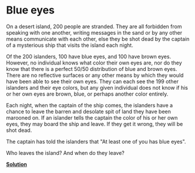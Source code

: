 Blue eyes
=========

On a desert island, 200 people are stranded. They are all forbidden from
speaking with one another, writing messages in the sand or by any other means
communicate with each other, else they be shot dead by the captain of a
mysterious ship that visits the island each night.

Of the 200 islanders, 100 have blue eyes, and 100 have brown eyes. However, no
individual knows what color their own eyes are, nor do they know that there is a
perfect 50/50 distribution of blue and brown eyes. There are no reflective
surfaces or any other means by which they would have been able to see their own
eyes. They can each see the 199 other islanders and their eye colors, but any
given individual does not know if his or her own eyes are brown, blue, or
perhaps another color entirely.

Each night, when the captain of the ship comes, the islanders have a chance to
leave the barren and desolate spit of land they have been marooned on. If an
islander tells the captain the color of his or her own eyes, they may board the
ship and leave. If they get it wrong, they will be shot dead.

The captain has told the islanders that "At least one of you has blue eyes".

Who leaves the island? And when do they leave?


[**Solution**](../solutions/eyes_solution.md)